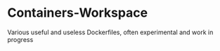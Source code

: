# Containers-Workspace
Various useful and useless Dockerfiles, often experimental and work in progress
